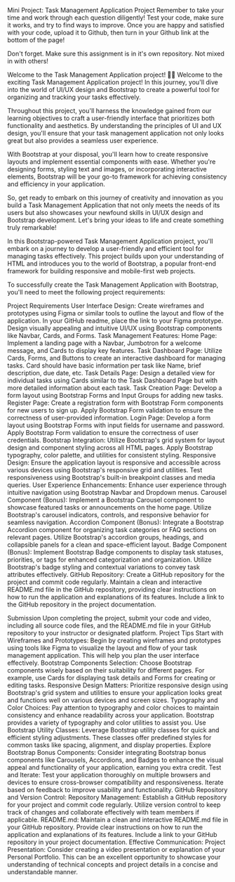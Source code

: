 Mini Project: Task Management Application Project
Remember to take your time and work through each question diligently! Test your code, make sure it works, and try to find ways to improve. Once you are happy and satisfied with your code, upload it to Github, then turn in your Github link at the bottom of the page!

Don't forget. Make sure this assignment is in it's own repository. Not mixed in with others!

Welcome to the Task Management Application project! 🚀🌐
Welcome to the exciting Task Management Application project! In this journey, you'll dive into the world of UI/UX design and Bootstrap to create a powerful tool for organizing and tracking your tasks effectively.

Throughout this project, you'll harness the knowledge gained from our learning objectives to craft a user-friendly interface that prioritizes both functionality and aesthetics. By understanding the principles of UI and UX design, you'll ensure that your task management application not only looks great but also provides a seamless user experience.

With Bootstrap at your disposal, you'll learn how to create responsive layouts and implement essential components with ease. Whether you're designing forms, styling text and images, or incorporating interactive elements, Bootstrap will be your go-to framework for achieving consistency and efficiency in your application.

So, get ready to embark on this journey of creativity and innovation as you build a Task Management Application that not only meets the needs of its users but also showcases your newfound skills in UI/UX design and Bootstrap development. Let's bring your ideas to life and create something truly remarkable!

In this Bootstrap-powered Task Management Application project, you'll embark on a journey to develop a user-friendly and efficient tool for managing tasks effectively. This project builds upon your understanding of HTML and introduces you to the world of Bootstrap, a popular front-end framework for building responsive and mobile-first web projects.

To successfully create the Task Management Application with Bootstrap, you'll need to meet the following project requirements:

Project Requirements
User Interface Design:
Create wireframes and prototypes using Figma or similar tools to outline the layout and flow of the application.
In your GitHub readme, place the link to your Figma prototype.
Design visually appealing and intuitive UI/UX using Bootstrap components like Navbar, Cards, and Forms.
Task Management Features:
Home Page:
Implement a landing page with a Navbar, Jumbotron for a welcome message, and Cards to display key features.
Task Dashboard Page:
Utilize Cards, Forms, and Buttons to create an interactive dashboard for managing tasks. Card should have basic information per task like Name, brief description, due date, etc. 
Task Details Page:
Design a detailed view for individual tasks using Cards similar to the Task Dashboard Page but with more detailed information about each task.
Task Creation Page:
Develop a form layout using Bootstrap Forms and Input Groups for adding new tasks.
Register Page:
Create a registration form with Bootstrap Form components for new users to sign up.
Apply Bootstrap Form validation to ensure the correctness of user-provided information.
Login Page:
Develop a form layout using Bootstrap Forms with input fields for username and password.
Apply Bootstrap Form validation to ensure the correctness of user credentials.
Bootstrap Integration:
Utilize Bootstrap's grid system for layout design and component styling across all HTML pages.
Apply Bootstrap typography, color palette, and utilities for consistent styling.
Responsive Design:
Ensure the application layout is responsive and accessible across various devices using Bootstrap's responsive grid and utilities.
Test responsiveness using Bootstrap's built-in breakpoint classes and media queries.
User Experience Enhancements:
Enhance user experience through intuitive navigation using Bootstrap Navbar and Dropdown menus.
Carousel Component (Bonus):
Implement a Bootstrap Carousel component to showcase featured tasks or announcements on the home page.
Utilize Bootstrap's carousel indicators, controls, and responsive behavior for seamless navigation.
Accordion Component (Bonus):
Integrate a Bootstrap Accordion component for organizing task categories or FAQ sections on relevant pages.
Utilize Bootstrap's accordion groups, headings, and collapsible panels for a clean and space-efficient layout.
Badge Component (Bonus):
Implement Bootstrap Badge components to display task statuses, priorities, or tags for enhanced categorization and organization.
Utilize Bootstrap's badge styling and contextual variations to convey task attributes effectively.
GitHub Repository:
Create a GitHub repository for the project and commit code regularly.
Maintain a clean and interactive README.md file in the GitHub repository, providing clear instructions on how to run the application and explanations of its features.
Include a link to the GitHub repository in the project documentation.


Submission
Upon completing the project, submit your code and video, including all source code files, and the README.md file in your GitHub repository to your instructor or designated platform.
Project Tips
Start with Wireframes and Prototypes:
Begin by creating wireframes and prototypes using tools like Figma to visualize the layout and flow of your task management application. This will help you plan the user interface effectively.
Bootstrap Components Selection:
Choose Bootstrap components wisely based on their suitability for different pages. For example, use Cards for displaying task details and Forms for creating or editing tasks.
Responsive Design Matters:
Prioritize responsive design using Bootstrap's grid system and utilities to ensure your application looks great and functions well on various devices and screen sizes.
Typography and Color Choices:
Pay attention to typography and color choices to maintain consistency and enhance readability across your application. Bootstrap provides a variety of typography and color utilities to assist you.
Use Bootstrap Utility Classes:
Leverage Bootstrap utility classes for quick and efficient styling adjustments. These classes offer predefined styles for common tasks like spacing, alignment, and display properties.
Explore Bootstrap Bonus Components:
Consider integrating Bootstrap bonus components like Carousels, Accordions, and Badges to enhance the visual appeal and functionality of your application, earning you extra credit.
Test and Iterate:
Test your application thoroughly on multiple browsers and devices to ensure cross-browser compatibility and responsiveness. Iterate based on feedback to improve usability and functionality.
GitHub Repository and Version Control:
Repository Management: Establish a GitHub repository for your project and commit code regularly. Utilize version control to keep track of changes and collaborate effectively with team members if applicable.
README.md: Maintain a clean and interactive README.md file in your GitHub repository. Provide clear instructions on how to run the application and explanations of its features. Include a link to your GitHub repository in your project documentation.
Effective Communication:
Project Presentation: Consider creating a video presentation or explanation of your Personal Portfolio. This can be an excellent opportunity to showcase your understanding of technical concepts and project details in a concise and understandable manner.